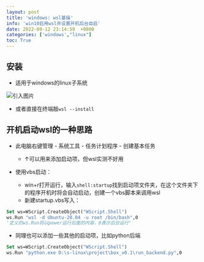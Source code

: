 ```yaml
---
layout: post
title: 'windows: wsl基操'
info: 'win10启用wsl并设置开机后台自启'
date: 2022-09-12 23:14:59  +0800
categories: ['windows',"linux"]
toc: True
---
```


## 安装

- 适用于windows的linux子系统

![引入图片]({{site.url}}/image/windows/2022-09-12-wsl/image_1.jpg)

- 或者直接在终端敲```wsl --install```


## 开机启动wsl的一种思路

- 此电脑右键管理 - 系统工具 - 任务计划程序 - 创建基本任务
  - ↑可以用来添加启动项，但wsl实测不好用

- 使用vbs启动：
  - win+r打开运行，输入```shell:startup```找到启动项文件夹，在这个文件夹下的程序开机时将会自动启动，创建一个vbs脚本来调用wsl
  - 新建startup.vbs写入：

```vb
Set ws=WScript.CreateObject("WScript.Shell") 
ws.Run "wsl -d Ubuntu-20.04 -u root /bin/bash",0
'定义的ws.Run将以power运行后面的内容，0表示后台运行'
```


- 同理也可以添加一些其他的启动项，比如python后端

```vb
Set ws=WScript.CreateObject("WScript.Shell") 
ws.Run "python.exe D:\s-linux\project\box_v0.1\run_backend.py",0
```